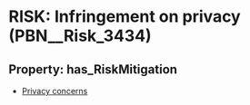 # RISK: __Infringement on privacy__ (PBN__Risk_3434)

## Property: has_RiskMitigation

* [Privacy concerns](PBN__Mitigation_2379)

